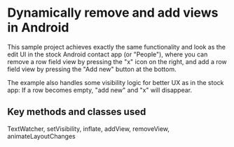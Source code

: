 Dynamically remove and add views in Android
===
This sample project achieves exactly the same functionality and look as the edit UI in the stock Android contact app (or "People"), where you can remove a row field view by pressing the "x" icon on the right, and add a row field view by pressing the "Add new" button at the bottom. 

The example also handles some visibility logic for better UX as in the stock app: If a row becomes empty, "add new" and "x" will disappear. 

Key methods and classes used 
---
TextWatcher, setVisibility, inflate, addView, removeView, animateLayoutChanges